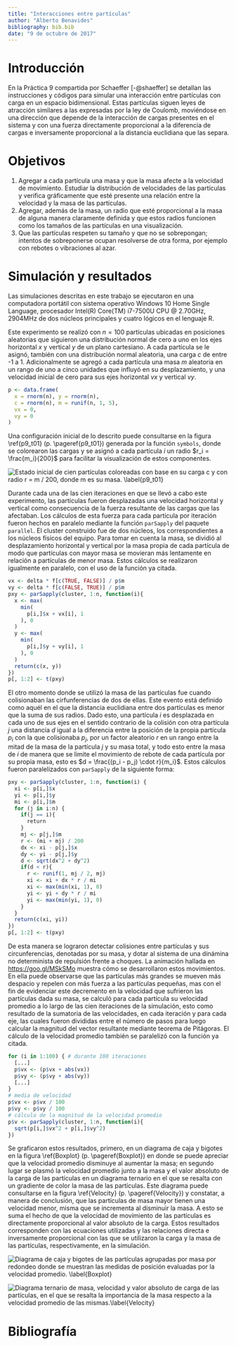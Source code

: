 ```yaml
---
title: "Interacciones entre partículas"
author: "Alberto Benavides"
bibliography: bib.bib
date: "9 de octubre de 2017"
---
```


# Introducción

En la Práctica 9 compartida por Schaeffer [-@shaeffer] se detallan las instrucciones y códigos para simular una interacción entre partículas con carga en un espacio bidimensional. Estas partículas siguen leyes de atracción similares a las expresadas por la ley de Coulomb, moviéndose en una dirección que depende de la interacción de cargas presentes en el sistema y con una fuerza directamente proporcional a la diferencia de cargas e inversamente proporcional a la distancia euclidiana que las separa.

# Objetivos
1. Agregar a cada partícula una masa y que la masa afecte a la velocidad de movimiento. Estudiar la distribución de velocidades de las partículas y verifica gráficamente que esté presente una relación entre la velocidad y la masa de las partículas.
1. Agregar, además de la masa, un radio que esté proporcional a la masa de alguna manera claramente definida y que estos radios funcionen como los tamaños de las partículas en una visualización.
1. Que las partículas respeten su tamaño y que no se sobrepongan; intentos de sobreponerse ocupan resolverse de otra forma, por ejemplo con rebotes o vibraciones al azar.

# Simulación y resultados
Las simulaciones descritas en este trabajo se ejecutaron en una computadora portátil con sistema operativo Windows 10 Home Single Language, procesador Intel(R) Core(TM) i7-7500U CPU @ $2.70$GHz, $2904$MHz de dos núcleos principales y cuatro lógicos en el lenguaje R.

Este experimento se realizó con $n = 100$ partículas ubicadas en posiciones aleatorias que siguieron una distribución normal de cero a uno en los ejes horizontal $x$ y vertical $y$ de un plano cartesiano. A cada partícula se le asignó, también con una distribución normal aleatoria, una carga $c$ de entre -1 a 1. Adicionalmente se agregó a cada partícula una masa $m$ aleatoria en un rango de uno a cinco unidades que influyó en su desplazamiento, y una velocidad inicial de cero para sus ejes horizontal $vx$ y vertical $vy$.

```r
p <- data.frame(
  x = rnorm(n), y = rnorm(n),
  c = rnorm(n), m = runif(n, 1, 5),
  vx = 0,
  vy = 0
)
```

Una configuración inicial de lo descrito puede consultarse en la figura \ref{p9_t01} (p. \pageref{p9_t01}) generada por la función `symbols`, donde se colorearon las cargas y se asignó a cada partícula $i$ un radio $r_i = \frac{m_i}{200}$ para facilitar la visualización de estos componentes.

![Estado inicial de cien partículas coloreadas con base en su carga $c$ y con radio $r = m / 200$, donde $m$ es su masa. \label{p9_t01}](img/p9_t001.png)

Durante cada una de las cien iteraciones en que se llevó a cabo este experimento, las partículas fueron desplazadas una velocidad horizontal y vertical como consecuencia de la fuerza resultante de las cargas que las afectaban. Los cálculos de esta fuerza para cada partícula por iteración fueron hechos en paralelo mediante la función `parSapply` del paquete `parallel`. El cluster construido fue de dos núcleos, los correspondientes a los núcleos físicos del equipo. Para tomar en cuenta la masa, se dividió al desplazamiento horizontal y vertical por la masa propia de cada partícula de modo que partículas con mayor masa se movieran más lentamente en relación a partículas de menor masa. Estos cálculos se realizaron igualmente en paralelo, con el uso de la función ya citada.

```r
vx <- delta * f[c(TRUE, FALSE)] / p$m
vy <- delta * f[c(FALSE, TRUE)] / p$m
pxy <- parSapply(cluster, 1:n, function(i){
  x <- max(
    min(
      p[i,]$x + vx[i], 1
    ), 0
  )
  y <- max(
    min(
      p[i,]$y + vy[i], 1
    ), 0
  )
  return(c(x, y))
})
p[, 1:2] <- t(pxy)
```

El otro momento donde se utilizó la masa de las partículas fue cuando colisionaban las cirfunferencias de dos de ellas. Este evento está definido como aquél en el que la distancia euclidiana entre dos partículas es menor que la suma de sus radios. Dado esto, una partícula $i$ es desplazada en cada uno de sus ejes en el sentido contrario de la colisión con otra partícula $j$ una distancia $d$ igual a la diferencia entre la posición de la propia partícula $p_i$ con la que colisionaba $p_j$, por un factor aleatorio $r$ en un rango entre la mitad de la masa de la partícula $j$ y su masa total, y todo esto entre la masa de $i$ de manera que se limite el movimiento de rebote de cada partícula por su propia masa, esto es $d = \frac{(p_i - p_j) \cdot r}{m_i}$. Estos cálculos fueron paralelizados con `parSapply` de la siguiente forma:

```r
pxy <- parSapply(cluster, 1:n, function(i) {
  xi <- p[i,]$x
  yi <- p[i,]$y
  mi <- p[i,]$m
  for (j in i:n) {
    if(j == i){
      return
    }
    mj <- p[j,]$m
    r <- (mi + mj) / 200
    dx <- xi - p[j,]$x
    dy <- yi - p[j,]$y
    d <- sqrt(dx^2 + dy^2)
    if(d < r){
      r <- runif(1, mj / 2, mj)
      xi <- xi + dx * r / mi
      xi <- max(min(xi, 1), 0)
      yi <- yi + dy * r / mi
      yi <- max(min(yi, 1), 0)
    }
  }
  return(c(xi, yi))
})
p[, 1:2] <- t(pxy)
```

De esta manera se lograron detectar colisiones entre partículas y sus circunferencias, denotadas por su masa, y dotar al sistema de una dinámina no determinista de repulsión frente a choques. La animación hallada en https://goo.gl/MSkSMo muestra cómo se desarrollaron estos movimientos. En ella puede observarse que las partículas más grandes se mueven más despacio y repelen con más fuerza a las partículas pequeñas, mas con el fin de evidenciar este decremento en la velocidad que sufrieron las partículas dada su masa, se calculó para cada partícula su velocidad promedio a lo largo de las cien iteraciones de la simulación, esto como resultado de la sumatoria de las velocidades, en cada iteración y para cada eje, las cuales fueron divididas entre el número de pasos para luego calcular la magnitud del vector resultante mediante teorema de Pitágoras. El cálculo de la velocidad promedio también se paralelizó con la función ya citada.

```r
for (i in 1:100) { # durante 100 iteraciones
  [...]
  p$vx <- (p$vx + abs(vx))
  p$vy <- (p$vy + abs(vy))
  [...]
}
# media de velocidad
p$vx <- p$vx / 100
p$vy <- p$vy / 100
# cálculo de la magnitud de la velocidad promedio
p$v <- parSapply(cluster, 1:n, function(i){
  sqrt(p[i,]$vx^2 + p[i,]$vy^2)
})
```

Se graficaron estos resultados, primero, en un diagrama de caja y bigotes en la figura \ref{Boxplot} (p. \pageref{Boxplot}) en donde se puede apreciar que la velocidad promedio disminuye al aumentar la masa; en segundo lugar se plasmó la velocidad promedio junto a la masa y el valor absoluto de la carga de las partículas en un diagrama ternario en el que se resalta con un gradiente de color la masa de las partículas. Este diagrama puede consultarse en la figura \ref{Velocity} (p. \pageref{Velocity}) y constatar, a manera de conclusión, que las partículas de masa mayor tienen una velocidad menor, misma que se incrementa al disminuir la masa. A esto se suma el hecho de que la velocidad de movimiento de las partículas es directamente proporcional al valor absoluto de la carga. Estos resultados corresponden con las ecuaciones utilizadas y las relaciones directa e inversamente proporcional con las que se utilizaron la carga y la masa de las partículas, respectivamente, en la simulación.

![Diagrama de caja y bigotes de las partículas agrupadas por masa por redondeo donde se muestran las medidas de posición evaluadas por la velocidad promedio. \label{Boxplot}](Boxplot.png)

![Diagrama ternario de masa, velocidad y valor absoluto de carga de las partículas, en el que se resalta la importancia de la masa respecto a la velocidad promedio de las mismas.\label{Velocity}](Velocity.png)

# Bibliografía
